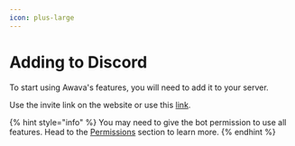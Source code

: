 ```yaml
---
icon: plus-large
---
```


# Adding to Discord

To start using Awava's features, you will need to add it to your server.

Use the invite link on the website or use this [link](https://awava.xyz/invite).

{% hint style="info" %}
You may need to give the bot permission to use all features. Head to the [Permissions](permissions.md) section to learn more.
{% endhint %}
